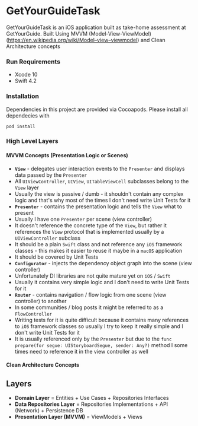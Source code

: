 # GetYourGuideTask
GetYourGuideTask is an iOS application built as take-home assessment at GetYourGuide. Built Using MVVM (Model-View-ViewModel) (https://en.wikipedia.org/wiki/Model–view–viewmodel) and Clean Architecture concepts

### Run Requirements

* Xcode 10
* Swift 4.2

### Installation

Dependencies in this project are provided via Cocoapods. Please install all dependecies with

`
pod install
`

### High Level Layers

#### MVVM Concepts (Presentation Logic or Scenes)
* **`View`** - delegates user interaction events to the `Presenter` and displays data passed by the `Presenter`
* All `UIViewController`, `UIView`, `UITableViewCell` subclasses belong to the `View` layer
* Usually the view is passive / dumb - it shouldn't contain any complex logic and that's why most of the times I don't need write Unit Tests for it
* **`Presenter`** - contains the presentation logic and tells the `View` what to present
* Usually I have one `Presenter` per scene (view controller)
* It doesn't reference the concrete type of the `View`, but rather it references the `View` protocol that is implemented usually by a `UIViewController` subclass
* It should be a plain `Swift` class and not reference any `iOS` framework classes - this makes it easier to reuse it maybe in a `macOS` application
* It should be covered by Unit Tests
* **`Configurator`** - injects the dependency object graph into the scene (view controller)
* Unfortunately DI libraries are not quite mature yet on `iOS` / `Swift`
* Usually it contains very simple logic and I don't need to write Unit Tests for it
* **`Router`** - contains navigation / flow logic from one scene (view controller) to another
* In some communities / blog posts it might be referred to as a `FlowController`
* Writing tests for it is quite difficult because it contains many references to `iOS` framework classes so usually I try to keep it really simple and I don't write Unit Tests for it
* It is usually referenced only by the `Presenter` but due to the `func prepare(for segue: UIStoryboardSegue, sender: Any?)` method I some times need to reference it in the view controller as well

#### Clean Architecture Concepts

## Layers
* **Domain Layer** = Entities + Use Cases + Repositories Interfaces
* **Data Repositories Layer** = Repositories Implementations + API (Network) + Persistence DB
* **Presentation Layer (MVVM)** = ViewModels + Views
